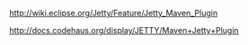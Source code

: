 http://wiki.eclipse.org/Jetty/Feature/Jetty_Maven_Plugin

http://docs.codehaus.org/display/JETTY/Maven+Jetty+Plugin



